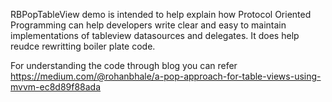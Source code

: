 RBPopTableView demo is intended to help explain how Protocol Oriented Programming can help developers write 
clear and easy to maintain implementations of tableview datasources and delegates. It does help reudce rewritting 
boiler plate code. 

For understanding the code through blog you can refer https://medium.com/@rohanbhale/a-pop-approach-for-table-views-using-mvvm-ec8d89f88ada
